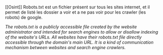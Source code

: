 [[Osint]]
Robots.txt est un fichier présent sur tous les sites internet, et il permet de listé les dossier a voir et a ne pas voir pour les crawler (les robots) de google.

*The robots.txt is a publicly accessible file created by the website administrator and intended for search engines to allow or disallow indexing of the website's URLs. All websites have their robots.txt file directly accessible through the domain's main URL. It is a kind of communication mechanism between websites and search engine crawlers.* 